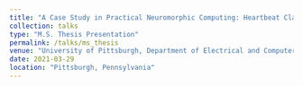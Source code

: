 ```yaml
---
title: "A Case Study in Practical Neuromorphic Computing: Heartbeat Classification on the Loihi Neuromorphic Processor"
collection: talks
type: "M.S. Thesis Presentation"
permalink: /talks/ms_thesis
venue: "University of Pittsburgh, Department of Electrical and Computer Engineering"
date: 2021-03-29
location: "Pittsburgh, Pennsylvania"
---
```


